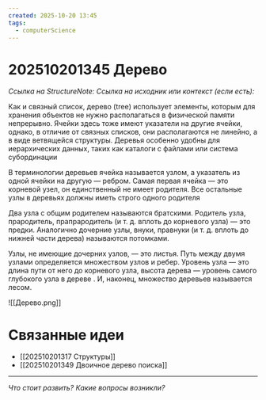 ```yaml
---
created: 2025-10-20 13:45
tags:
  - computerScience
---
```

# 202510201345 Дерево

*Ссылка на StructureNote:*
*Ссылка на исходник или контекст (если есть):* 

Как и связный список, дерево (tree) использует элементы, которым для хранения объектов не нужно располагаться в физической памяти непрерывно. Ячейки здесь тоже имеют указатели на другие ячейки, однако, в отличие от связных списков, они располагаются не линейно, а в виде ветвящейся структуры. Деревья особенно удобны для иерархических данных, таких как каталоги с файлами или система субординации

В терминологии деревьев ячейка называется узлом, а указатель из одной ячейки на другую — ребром. Самая первая ячейка — это корневой узел, он единственный не имеет родителя. Все остальные узлы в деревьях должны иметь строго одного родителя

Два узла с общим родителем называются братскими. Родитель узла, прародитель, прапрародитель (и т. д. вплоть до корневого узла) — это предки. Аналогично дочерние узлы, внуки, правнуки (и т. д. вплоть до нижней части дерева) называются потомками.

Узлы, не имеющие дочерних узлов, — это листья. Путь между двумя узлами определяется множеством узлов и ребер. Уровень узла — это длина пути от него до корневого узла, высота дерева — уровень самого глубокого узла в дереве . И, наконец, множество деревьев называется лесом.

![[Дерево.png]]

# Связанные идеи

- [[202510201317 Структуры]] 
- [[202510201349 Двоичное дерево поиска]] 
---

*Что стоит развить? Какие вопросы возникли?*
